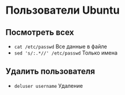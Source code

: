 # Пользователи Ubuntu

## Посмотреть всех

* `cat /etc/passwd`  Все данные в файле
* `sed 's/:.*//' /etc/passwd` Только имена

## Удалить пользователя

* `deluser username` Удаление
